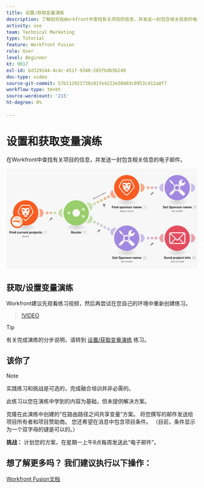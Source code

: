```yaml
---
title: 设置/获取变量演练
description: 了解如何在Workfront中查找有关项目的信息，并发送一封包含相关信息的电子邮件(位于 [!DNL Adobe Workfront Fusion].
activity: use
team: Technical Marketing
type: Tutorial
feature: Workfront Fusion
role: User
level: Beginner
kt: 9017
exl-id: bd329144-4c4c-451f-9340-265fbdb5b249
doc-type: video
source-git-commit: 57b112921738c01fe4222e50403c8953c412a0f7
workflow-type: tm+mt
source-wordcount: '215'
ht-degree: 0%

---
```


# 设置和获取变量演练

在Workfront中查找有关项目的信息，并发送一封包含相关信息的电子邮件。

![融合场景的图像](assets/universal-connectors-and-routing-8.png)

## 获取/设置变量演练

Workfront建议先观看练习视频，然后再尝试在您自己的环境中重新创建练习。

>[!VIDEO](https://video.tv.adobe.com/v/335276/?quality=12&learn=on)

>[!TIP]
>
>有关完成演练的分步说明，请转到 [设置/获取变量演练](https://experienceleague.adobe.com/docs/workfront-learn/tutorials-workfront/fusion/exercises/set-get-variables.html?lang=en) 练习。

## 该你了

>[!NOTE]
>
>实践练习和挑战是可选的，完成融合培训并非必需的。

此练习以您在演练中学到的内容为基础，但未提供解决方案。

克隆在此演练中创建的“在路由路径之间共享变量”方案。 将您撰写的邮件发送给项目所有者和项目赞助商。 您还希望在消息中包含项目条件。 （目前，条件显示为一个双字母的键是可以的。）

**挑战：** 计划您的方案，在星期一上午8点每周发送此“电子邮件”。

## 想了解更多吗？ 我们建议执行以下操作：

[Workfront Fusion文档](https://experienceleague.adobe.com/docs/workfront/using/adobe-workfront-fusion/workfront-fusion-2.html?lang=en)
